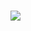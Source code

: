 # ![](https://cloud.tsinghua.edu.cn/lib/3dc42764-8daf-4d02-b8fd-cc8938319a9b/file/images/auto-upload/image-1665404715886.png?raw=1)


